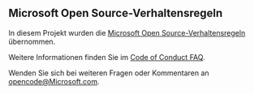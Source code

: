 ## <a name="microsoft-open-source-code-of-conduct"></a>Microsoft Open Source-Verhaltensregeln

In diesem Projekt wurden die [Microsoft Open Source-Verhaltensregeln](https://opensource.microsoft.com/codeofconduct/) übernommen.

Weitere Informationen finden Sie im [Code of Conduct FAQ](https://opensource.microsoft.com/codeofconduct/faq/). 

Wenden Sie sich bei weiteren Fragen oder Kommentaren an [opencode@Microsoft.com](mailto:opencode@microsoft.com). 
